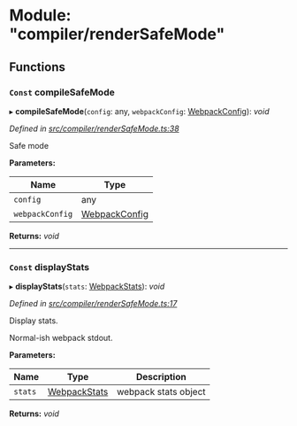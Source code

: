 # Module: "compiler/renderSafeMode"

## Functions

### `Const` compileSafeMode

▸ **compileSafeMode**(`config`: any, `webpackConfig`: [WebpackConfig](_compiler_types_.md#webpackconfig)): *void*

*Defined in [src/compiler/renderSafeMode.ts:38](https://github.com/roots/bud-support/blob/bd00b72/src/compiler/renderSafeMode.ts#L38)*

Safe mode

**Parameters:**

Name | Type |
------ | ------ |
`config` | any |
`webpackConfig` | [WebpackConfig](_compiler_types_.md#webpackconfig) |

**Returns:** *void*

___

### `Const` displayStats

▸ **displayStats**(`stats`: [WebpackStats](_compiler_types_.md#webpackstats)): *void*

*Defined in [src/compiler/renderSafeMode.ts:17](https://github.com/roots/bud-support/blob/bd00b72/src/compiler/renderSafeMode.ts#L17)*

Display stats.

Normal-ish webpack stdout.

**Parameters:**

Name | Type | Description |
------ | ------ | ------ |
`stats` | [WebpackStats](_compiler_types_.md#webpackstats) | webpack stats object |

**Returns:** *void*
